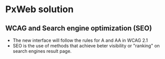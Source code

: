 # PxWeb solution
## WCAG and Search engine optimization (SEO)
- The new interface will follow the rules for A and AA in WCAG 2.1
- SEO is the use of methods that achieve beter visibility or "ranking" on search engines result page.
